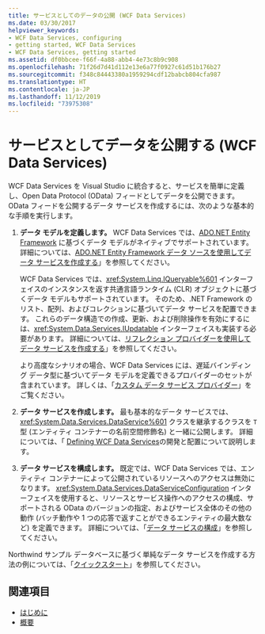 ```yaml
---
title: サービスとしてのデータの公開 (WCF Data Services)
ms.date: 03/30/2017
helpviewer_keywords:
- WCF Data Services, configuring
- getting started, WCF Data Services
- WCF Data Services, getting started
ms.assetid: df0bbcee-f66f-4a88-abb4-4e73c8b9c908
ms.openlocfilehash: 71f26d7d41d112e13e6a77f0927c61d51b176b27
ms.sourcegitcommit: f348c84443380a1959294cdf12babcb804cfa987
ms.translationtype: HT
ms.contentlocale: ja-JP
ms.lasthandoff: 11/12/2019
ms.locfileid: "73975308"
---
```

# <a name="expose-your-data-as-a-service-wcf-data-services"></a>サービスとしてデータを公開する (WCF Data Services)

WCF Data Services を Visual Studio に統合すると、サービスを簡単に定義し、Open Data Protocol (OData) フィードとしてデータを公開できます。 OData フィードを公開するデータ サービスを作成するには、次のような基本的な手順を実行します。

1. **データ モデルを定義します。** WCF Data Services では、[ADO.NET Entity Framework](../adonet/ef/index.md) に基づくデータ モデルがネイティブでサポートされています。 詳細については、[ADO.NET Entity Framework データ ソースを使用してデータ サービスを作成する](create-a-data-service-using-an-adonet-ef-data-wcf.md)」を参照してください。

     WCF Data Services では、<xref:System.Linq.IQueryable%601> インターフェイスのインスタンスを返す共通言語ランタイム (CLR) オブジェクトに基づくデータ モデルもサポートされています。 そのため、.NET Framework のリスト、配列、およびコレクションに基づいてデータ サービスを配置できます。 これらのデータ構造での作成、更新、および削除操作を有効にするには、<xref:System.Data.Services.IUpdatable> インターフェイスも実装する必要があります。 詳細については、[リフレクション プロバイダーを使用してデータ サービスを作成する](create-a-data-service-using-rp-wcf-data-services.md)」を参照してください。

     より高度なシナリオの場合、WCF Data Services には、遅延バインディング データ型に基づいてデータ モデルを定義できるプロバイダーのセットが含まれています。 詳しくは、「[カスタム データ サービス プロバイダー](custom-data-service-providers-wcf-data-services.md)」をご覧ください。

2. **データ サービスを作成します。** 最も基本的なデータ サービスでは、 <xref:System.Data.Services.DataService%601> クラスを継承するクラスを `T` 型 (エンティティ コンテナーの名前空間修飾名) と一緒に公開します。 詳細については、「 [Defining WCF Data Services](defining-wcf-data-services.md)の開発と配置について説明します。

3. **データ サービスを構成します。** 既定では、WCF Data Services では、エンティティ コンテナーによって公開されているリソースへのアクセスは無効になります。 <xref:System.Data.Services.DataServiceConfiguration> インターフェイスを使用すると、リソースとサービス操作へのアクセスの構成、サポートされる OData のバージョンの指定、およびサービス全体のその他の動作 (バッチ動作や 1 つの応答で返すことができるエンティティの最大数など) を定義できます。 詳細については、「[データ サービスの構成](configuring-the-data-service-wcf-data-services.md)」を参照してください。

Northwind サンプル データベースに基づく単純なデータ サービスを作成する方法の例については、「[クイックスタート](quickstart-wcf-data-services.md)」を参照してください。

## <a name="see-also"></a>関連項目

- [はじめに](getting-started-with-wcf-data-services.md)
- [概要](wcf-data-services-overview.md)
